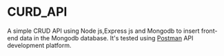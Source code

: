 # CURD_API
A simple CRUD API using Node js,Express js and Mongodb to insert front-end data in the Mongodb database. It's tested using <a href="https://www.postman.com/">Postman</a> API development platform. 
